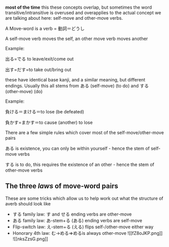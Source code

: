 **most of the time** this these concepts overlap, but sometimes the word transitive/intransitive is overused and overapplies to the actual concept we are talking about here: self-move and other-move verbs.

A Move-word is a verb = 動詞＝どうし

A self-move verb moves the self, an other move verb moves another

Example:

出る=でる to leave/exit/come out

出す=だす=to take out/bring out

these have identical base kanji, and a similar meaning, but different endings. Usually this all stems from ある (self-move) (to do) and する (other-move) (do)

Example:

負ける＝まける＝to lose (be defeated)

負かす=まかす＝to cause (another) to lose

There are a few simple rules which cover most of the self-move/other-move pairs

ある is existence, you can only be within yourself - hence the stem of self-move verbs

する is to do, this requires the existence of an other - hence the stem of other-move verbs

## The three *laws* of move-word pairs

These are some tricks which allow us to help work out what the structure of averb should look like
- する family law: す and せる ending verbs are other-move
- ある family law: あ-stem+る (ある) ending verbs are self-move
- Flip-switch law: え-stem+る (える) flips self-/other-move either way
- Honorary 4th law: む→める⇒めるis always other-move
![[fZ8oJKP.png]]
![[nksZzsG.png]]
